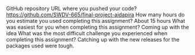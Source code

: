GitHub repository URL where you pushed your code?
    https://github.com/SWDV-665/final-project-aidapira
How many hours do you estimate you used completing this assignment?
    About 15 hours
What was easiest for you when completing this assignment?
    Coming up with the idea
What was the most difficult challenge you experienced when completing this assignment?
    Catching up with the new releases for the packages used were tough.